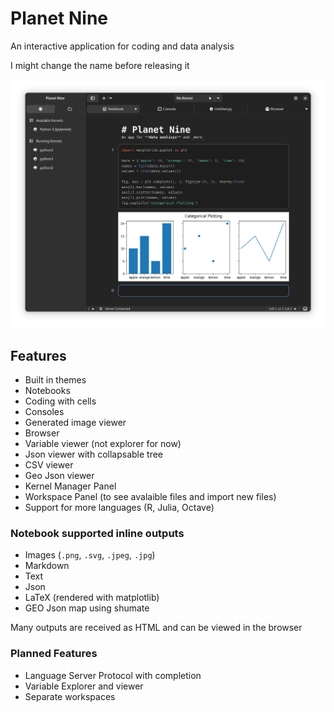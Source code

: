 # Planet Nine

An interactive application for coding and data analysis

I might change the name before releasing it

<div align="center">
    <img src="data/resources/screenshot.png" max-height="500"/>
</div>

## Features
- Built in themes
- Notebooks
- Coding with cells
- Consoles
- Generated image viewer
- Browser
- Variable viewer (not explorer for now)
- Json viewer with collapsable tree
- CSV viewer
- Geo Json viewer
- Kernel Manager Panel
- Workspace Panel (to see avalaible files and import new files)
- Support for more languages (R, Julia, Octave)

### Notebook supported inline outputs
- Images (`.png`, `.svg`, `.jpeg`, `.jpg`)
- Markdown
- Text
- Json
- LaTeX (rendered with matplotlib)
- GEO Json map using shumate

Many outputs are received as HTML and can be viewed in the browser

### Planned Features
- Language Server Protocol with completion
- Variable Explorer and viewer
- Separate workspaces
